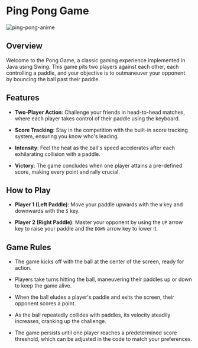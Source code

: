 # Ping Pong Game

![ping-pong-anime](https://github.com/ArvindeepSingh/Ping-Pong/assets/147825061/f72d47ce-70dc-46d9-961b-95ab11f3d713)

## Overview
Welcome to the Pong Game, a classic gaming experience implemented in Java using Swing. This game pits two players against each other, each controlling a paddle, and your objective is to outmaneuver your opponent by bouncing the ball past their paddle.

## Features

- **Two-Player Action**: Challenge your friends in head-to-head matches, where each player takes control of their paddle using the keyboard.

- **Score Tracking**: Stay in the competition with the built-in score tracking system, ensuring you know who's leading.

- **Intensity**: Feel the heat as the ball's speed accelerates after each exhilarating collision with a paddle.

- **Victory**: The game concludes when one player attains a pre-defined score, making every point and rally crucial.

## How to Play

- **Player 1 (Left Paddle)**: Move your paddle upwards with the `W` key and downwards with the `S` key.

- **Player 2 (Right Paddle)**: Master your opponent by using the `UP` arrow key to raise your paddle and the `DOWN` arrow key to lower it.

## Game Rules

- The game kicks off with the ball at the center of the screen, ready for action.

- Players take turns hitting the ball, maneuvering their paddles up or down to keep the game alive.

- When the ball eludes a player's paddle and exits the screen, their opponent scores a point.

- As the ball repeatedly collides with paddles, its velocity steadily increases, cranking up the challenge.

- The game persists until one player reaches a predetermined score threshold, which can be adjusted in the code to match your preferences.
